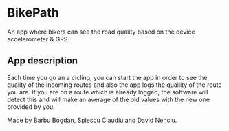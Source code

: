 # BikePath

An app where bikers can see the road quality based on the device accelerometer & GPS.

## App description

Each time you go an a cicling, you can start the app in order to see the quality of the incoming routes and also the app logs the quaility of the route you are. If you are on a route which is already logged, the software will detect this and will make an average of the old values with the new one provided by you.

Made by Barbu Bogdan, Spiescu Claudiu and David Nenciu.
